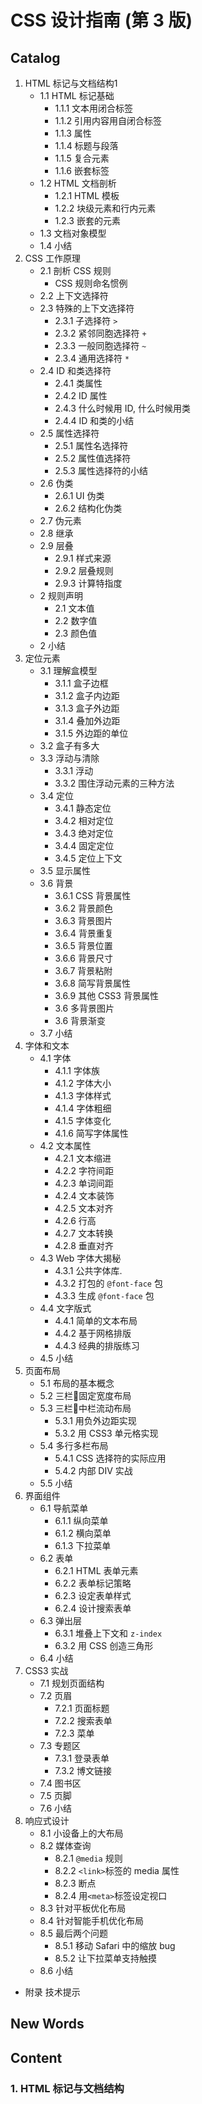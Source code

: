 # CSS 设计指南 (第 3 版)



## Catalog
1. HTML 标记与文档结构1
    + 1.1 HTML 标记基础
        - 1.1.1 文本用闭合标签
        - 1.1.2 引用内容用自闭合标签
        - 1.1.3 属性
        - 1.1.4 标题与段落
        - 1.1.5 复合元素
        - 1.1.6 嵌套标签
    + 1.2 HTML 文档剖析
        - 1.2.1 HTML 模板
        - 1.2.2 块级元素和行内元素 
        - 1.2.3 嵌套的元素 
    + 1.3 文档对象模型 
    + 1.4 小结 
2. CSS 工作原理 
    + 2.1 剖析 CSS 规则 
        - CSS 规则命名惯例
    + 2.2 上下文选择符 
    + 2.3 特殊的上下文选择符
        - 2.3.1 子选择符 `>` 
        - 2.3.2 紧邻同胞选择符 `+` 
        - 2.3.3 一般同胞选择符 `~` 
        - 2.3.4 通用选择符 `*` 
    + 2.4 ID 和类选择符 
        - 2.4.1 类属性 
        - 2.4.2 ID 属性 
        - 2.4.3 什么时候用 ID, 什么时候用类 
        - 2.4.4 ID 和类的小结 
    + 2.5 属性选择符
        - 2.5.1 属性名选择符 
        - 2.5.2 属性值选择符 
        - 2.5.3 属性选择符的小结
    + 2.6 伪类 
        - 2.6.1 UI 伪类
        - 2.6.2 结构化伪类 
    + 2.7 伪元素 
    + 2.8 继承 
    + 2.9 层叠 
        - 2.9.1 样式来源 
        - 2.9.2 层叠规则 
        - 2.9.3 计算特指度 
    + 2 规则声明
        - 2.1 文本值
        - 2.2 数字值
        - 2.3 颜色值
    + 2 小结 
3.  定位元素
    + 3.1 理解盒模型
        - 3.1.1 盒子边框 
        - 3.1.2 盒子内边距 
        - 3.1.3 盒子外边距 
        - 3.1.4 叠加外边距 
        - 3.1.5 外边距的单位 
    + 3.2 盒子有多大
    + 3.3 浮动与清除
        - 3.3.1 浮动
        - 3.3.2 围住浮动元素的三种方法 
    + 3.4 定位 
        - 3.4.1 静态定位
        - 3.4.2 相对定位
        - 3.4.3 绝对定位
        - 3.4.4 固定定位
        - 3.4.5 定位上下文 
    + 3.5 显示属性
    + 3.6 背景 
        - 3.6.1 CSS 背景属性 
        - 3.6.2 背景颜色
        - 3.6.3 背景图片
        - 3.6.4 背景重复
        - 3.6.5 背景位置
        - 3.6.6 背景尺寸 
        - 3.6.7 背景粘附 
        - 3.6.8 简写背景属性
        - 3.6.9 其他 CSS3 背景属性 
        - 3.6 多背景图片
        - 3.6 背景渐变
    + 3.7 小结  
4. 字体和文本
    + 4.1 字体  
        - 4.1.1 字体族 
        - 4.1.2 字体大小 
        - 4.1.3 字体样式 
        - 4.1.4 字体粗细 
        - 4.1.5 字体变化 
        - 4.1.6 简写字体属性
    + 4.2 文本属性 
        - 4.2.1 文本缩进 
        - 4.2.2 字符间距 
        - 4.2.3 单词间距 
        - 4.2.4 文本装饰 
        - 4.2.5 文本对齐 
        - 4.2.6 行高
        - 4.2.7 文本转换 
        - 4.2.8 垂直对齐 
    + 4.3 Web 字体大揭秘  
        - 4.3.1 公共字体库. 
        - 4.3.2 打包的 `@font-face` 包
        - 4.3.3 生成 `@font-face` 包  
    + 4.4 文字版式
        - 4.4.1 简单的文本布局
        - 4.4.2 基于网格排版
        - 4.4.3 经典的排版练习
    + 4.5 小结  
5. 页面布局
    + 5.1 布局的基本概念 
    + 5.2 三栏固定宽度布局
    + 5.3 三栏中栏流动布局
        - 5.3.1 用负外边距实现
        - 5.3.2 用 CSS3 单元格实现 
    + 5.4 多行多栏布局 
        - 5.4.1 CSS 选择符的实际应用
        - 5.4.2 内部 DIV 实战  
    + 5.5 小结  
6. 界面组件
    + 6.1 导航菜单
        - 6.1.1 纵向菜单 
        - 6.1.2 横向菜单 
        - 6.1.3 下拉菜单 
    + 6.2 表单  
        - 6.2.1 HTML 表单元素
        - 6.2.2 表单标记策略
        - 6.2.3 设定表单样式
        - 6.2.4 设计搜索表单
    + 6.3 弹出层
        - 6.3.1 堆叠上下文和 `z-index` 
        - 6.3.2 用 CSS 创造三角形 
    + 6.4 小结 
7. CSS3 实战 
    + 7.1 规划页面结构 
    + 7.2 页眉 
        - 7.2.1 页面标题 
        - 7.2.2 搜索表单 
        - 7.2.3 菜单
    + 7.3 专题区
        - 7.3.1 登录表单 
        - 7.3.2 博文链接 
    + 7.4 图书区
    + 7.5 页脚 
    + 7.6 小结 
8. 响应式设计
    + 8.1 小设备上的大布局 
    + 8.2 媒体查询
        - 8.2.1 `@media` 规则
        - 8.2.2 `<link>`标签的 media 属性
        - 8.2.3 断点
        - 8.2.4 用`<meta>`标签设定视口
    + 8.3 针对平板优化布局 
    + 8.4 针对智能手机优化布局
    + 8.5 最后两个问题 
        - 8.5.1 移动 Safari 中的缩放 bug
        - 8.5.2 让下拉菜单支持触摸
    + 8.6 小结 
- 附录 技术提示 





## New Words






## Content 
### 1. HTML 标记与文档结构
